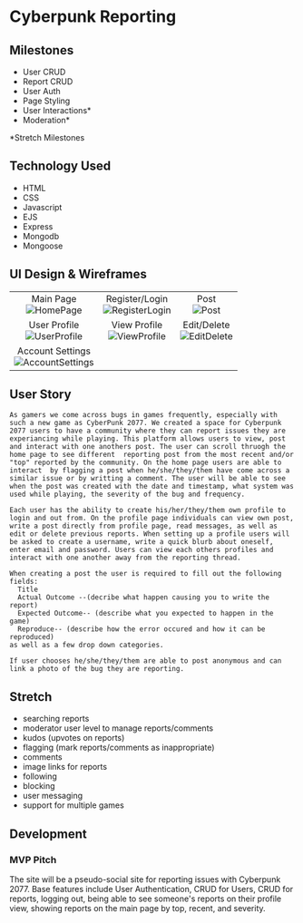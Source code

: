 # Cyberpunk Reporting

<h2>Milestones</h2>

- User CRUD
- Report CRUD
- User Auth
- Page Styling
- User Interactions*
- Moderation*
 
 *Stretch Milestones
 

<h2>Technology Used</h2>

* HTML
* CSS
* Javascript
* EJS
* Express
* Mongodb
* Mongoose

<h2>UI Design & Wireframes</h2>

||||
|:-------------------------:|:-------------------------:|:-------------------------:|
|Main Page <br> ![HomePage](https://i.imgur.com/js3xuE8m.png)| Register/Login <br> ![RegisterLogin](https://i.imgur.com/XArxFcCm.png)| Post <br> ![Post](https://i.imgur.com/HY0XWhYm.png)|
| User Profile <br> ![UserProfile](https://i.imgur.com/9kOHPG1m.png)| View Profile <br> ![ViewProfile](https://i.imgur.com/rMVgjbqm.png)| Edit/Delete <br> ![EditDelete](https://i.imgur.com/wrwZLChm.png)|
| Account Settings <br> ![AccountSettings](https://i.imgur.com/VpoFaPKm.png)|


<h2>User Story</h2>


    As gamers we come across bugs in games frequently, especially with such a new game as CyberPunk 2077. We created a space for Cyberpunk 2077 users to have a community where they can report issues they are experiancing while playing. This platform allows users to view, post and interact with one anothers post. The user can scroll thruogh the home page to see different  reporting post from the most recent and/or "top" reported by the community. On the home page users are able to interact  by flagging a post when he/she/they/them have come across a similar issue or by writting a comment. The user will be able to see when the post was created with the date and timestamp, what system was used while playing, the severity of the bug and frequency.  

    Each user has the ability to create his/her/they/them own profile to login and out from. On the profile page individuals can view own post, write a post directly from profile page, read messages, as well as edit or delete previous reports. When setting up a profile users will be asked to create a username, write a quick blurb about oneself, enter email and password. Users can view each others profiles and interact with one another away from the reporting thread. 

    When creating a post the user is required to fill out the following fields:
      Title
      Actual Outcome --(decribe what happen causing you to write the report)
      Expected Outcome-- (describe what you expected to happen in the game)
      Reproduce-- (describe how the error occured and how it can be reproduced)
    as well as a few drop down categories.
    
    If user chooses he/she/they/them are able to post anonymous and can link a photo of the bug they are reporting.
   




<h2>Stretch</h2>

- searching reports
- moderator user level to manage reports/comments
- kudos (upvotes on reports)
- flagging (mark reports/comments as inappropriate)
- comments
- image links for reports
- following
- blocking
- user messaging
- support for multiple games


<h2>Development</h2>
<h3> MVP Pitch </h3>

The site will be a pseudo-social site for reporting issues with Cyberpunk 2077. Base features include User Authentication, CRUD for Users, CRUD for reports, logging out, being able to see someone's reports on their profile view, showing reports on the main page by top, recent, and severity.


